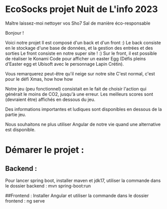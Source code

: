 # EcoSocks projet Nuit de L'info 2023
Maître laissez-moi nettoyer vos Sho7 Sal de manière éco-responsable

Bonjour !

Voici notre projet
Il est composé d'un back et d'un front :)
Le back consiste en le stockage d'une base de données, et la gestion des entrées et des sorties
Le front consiste en notre super site ! :)
Sur le front, il est possible de réaliser le Konami Code pour afficher un easter Egg (Défis pleins d'Easter egg et Ubisoft avec le personnage Lapin Crétin).

Vous remarquerez peut-être qu'il neige sur notre site
C'est normal, c'est pour le défi Xmas, how how how

Notre jeu (peu fonctionnel) consistait en le fait de choisir l'action qui générait le moins de CO2, jusqu'à une erreur. Les meilleurs scores sont (devraient être) affichés en dessous du jeu.

Des informations importantes et ludiques sont disponibles en dessous de la partie jeu.

Nous souhaitons ne plus utiliser Angular de notre vie quand une alternative est disponible.

# Démarer le projet :
## Backend : 
Pour lancer spring boot, installer maven et jdk17, utiliser la commande dans le dossier backend :
mvn spring-boot:run

##Frontend :
Installer Angular et utiliser la commande dans le dossier frontend :
ng serve
